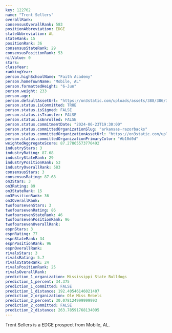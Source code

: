 ```yaml
---
key: 122702
name: "Trent Sellers"
overallRank: 
consensusOverallRank: 583
positionAbbreviation: EDGE
stateAbbreviation: AL
stateRank: 15
positionRank: 36
consensusStateRank: 29
consensusPositionRank: 53
nilValue: 0
stars: 
classYear: 
rankingYear: 
person.highSchoolName: "Faith Academy"
person.homeTownName: "Mobile, AL"
person.formattedHeight: "6-Jun"
person.weight: 233
person.age: 
person.defaultAssetUrl: "https://on3static.com/uploads/assets/388/306/306388.png"
person.status.isCommitted: TRUE
person.status.isSigned: FALSE
person.status.isTransfer: FALSE
person.status.isEnrolled: FALSE
person.status.commitmentDate: "2024-06-23T19:30:00"
person.status.committedOrganizationSlug: "arkansas-razorbacks"
person.status.committedOrganizationAssetUrl: "https://on3static.com/uploads/assets/748/149/149748.svg"
person.status.committedOrganizationPrimaryColor: "#b10d0d"
weightedAggregateScore: 87.27865573770492
industryStars: 3
industryRating: 87.68
industryStateRank: 29
industryPositionRank: 53
industryOverallRank: 583
consensusStars: 3
consensusRating: 87.68
on3Stars: 3
on3Rating: 89
on3StateRank: 15
on3PositionRank: 36
on3OverallRank: 
twofoursevenStars: 3
twofoursevenRating: 86
twofoursevenStateRank: 46
twofoursevenPositionRank: 96
twofoursevenOverallRank: 
espnStars: 3
espnRating: 77
espnStateRank: 34
espnPositionRank: 96
espnOverallRank: 
rivalsStars: 3
rivalsRating: 5.7
rivalsStateRank: 24
rivalsPositionRank: 25
rivalsOverallRank: 
prediction_1_organization: Mississippi State Bulldogs
prediction_1_percent: 34.375
prediction_1_committed: FALSE
prediction_1_distance: 192.40546146021407
prediction_2_organization: Ole Miss Rebels
prediction_2_percent: 30.078124999999993
prediction_2_committed: FALSE
prediction_2_distance: 263.78591768134095
---
```

Trent Sellers is a EDGE prospect from Mobile, AL.